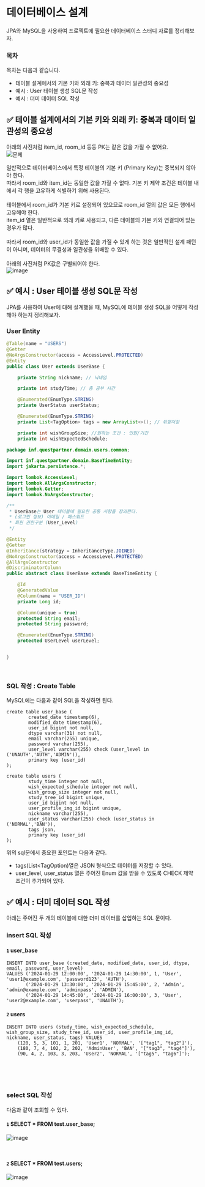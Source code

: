 # 데이터베이스 설계
JPA와 MySQL을 사용하여 프로젝트에 필요한 데이터베이스 스터디 자료를 정리해보자. <br>

### 목차
목차는 다음과 같습니다.
+ 테이블 설계에서의 기본 키와 외래 키: 중복과 데이터 일관성의 중요성
+ 예시 : User 테이블 생성 SQL문 작성
+ 예시 : 더미 데이터 SQL 작성

## ✅ 테이블 설계에서의 기본 키와 외래 키: 중복과 데이터 일관성의 중요성

아래의 사진처럼 item_id, room_id 등등 PK는 같은 값을 가질 수 없어요. <br>
![문제](https://github.com/StudyHunter/Backend/assets/57389368/9d8a89aa-fd7b-455b-a64c-a666205a8a61)

일반적으로 데이터베이스에서 특정 테이블의 기본 키 (Primary Key)는 중복되지 않아야 한다.  <br>
따라서 room_id와 item_id는 동일한 값을 가질 수 없다. 기본 키 제약 조건은 테이블 내에서 각 행을 고유하게 식별하기 위해 사용된다. <br><br>
테이블에서 room_id가 기본 키로 설정되어 있으므로 room_id 열의 값은 모든 행에서 고유해야 한다. <br>
item_id 열은 일반적으로 외래 키로 사용되고, 다른 테이블의 기본 키와 연결되어 있는 경우가 많다. <br> <br>
따라서 room_id와 user_id가 동일한 값을 가질 수 있게 하는 것은 일반적인 설계 패턴이 아니며, 데이터의 무결성과 일관성을 위배할 수 있다. <br><br>
아래의 사진처럼 PK값은 구별되어야 한다. <br>
![image](https://github.com/StudyHunter/Backend/assets/57389368/38252155-b8b7-4d32-8b28-a5514ea10b62)

## ✅ 예시 : User 테이블 생성 SQL문 작성
JPA를 사용하여 User에 대해 설계했을 때, MySQL에 테이블 생성 SQL을 어떻게 작성해야 하는지 정리해보자. <br>

### User Entity
```java
@Table(name = "USERS")
@Getter
@NoArgsConstructor(access = AccessLevel.PROTECTED)
@Entity
public class User extends UserBase {

    private String nickname; // 닉네임

    private int studyTime; // 총 공부 시간

    @Enumerated(EnumType.STRING)
    private UserStatus userStatus;

    @Enumerated(EnumType.STRING)
    private List<TagOption> tags = new ArrayList<>(); // 취향저장

    private int wishGroupSize; //원하는 조건 : 인원/기간
    private int wishExpectedSchedule;
```

```java
package inf.questpartner.domain.users.common;

import inf.questpartner.domain.BaseTimeEntity;
import jakarta.persistence.*;

import lombok.AccessLevel;
import lombok.AllArgsConstructor;
import lombok.Getter;
import lombok.NoArgsConstructor;

/**
 * UserBase는 User 테이블에 필요한 공통 사항을 정의한다.
 * (로그인 정보) 이메일 / 패스워드
 * 회원 권한구분 (User_Level)
 */

@Entity
@Getter
@Inheritance(strategy = InheritanceType.JOINED)
@NoArgsConstructor(access = AccessLevel.PROTECTED)
@AllArgsConstructor
@DiscriminatorColumn
public abstract class UserBase extends BaseTimeEntity {

    @Id
    @GeneratedValue
    @Column(name = "USER_ID")
    private Long id;

    @Column(unique = true)
    protected String email;
    protected String password;

    @Enumerated(EnumType.STRING)
    protected UserLevel userLevel;


}
```

<br>

### SQL 작성 : Create Table
MySQL에는 다음과 같이 SQL을 작성하면 된다. <br>
```
create table user_base (
        created_date timestamp(6),
        modified_date timestamp(6),
        user_id bigint not null,
        dtype varchar(31) not null,
        email varchar(255) unique,
        password varchar(255),
        user_level varchar(255) check (user_level in ('UNAUTH','AUTH','ADMIN')),
        primary key (user_id)
);

create table users (
        study_time integer not null,
        wish_expected_schedule integer not null,
        wish_group_size integer not null,
        study_tree_id bigint unique,
        user_id bigint not null,
        user_profile_img_id bigint unique,
        nickname varchar(255),
        user_status varchar(255) check (user_status in ('NORMAL','BAN')),
        tags json, 
        primary key (user_id)
);
```

위의 sql문에서 중요한 포인트는 다음과 같다. <br>
+ tags(List<TagOption)열은 JSON 형식으로 데이터를 저장할 수 있다.
+ user_level, user_status 열은 주어진 Enum 값을 받을 수 있도록 CHECK 제약 조건이 추가되어 있다.

  
##  ✅ 예시 : 더미 데이터 SQL 작성
아래는 주어진 두 개의 테이블에 대한 더미 데이터를 삽입하는 SQL 문이다. <br>

### insert SQL 작성
#### `1` user_base
```
INSERT INTO user_base (created_date, modified_date, user_id, dtype, email, password, user_level)
VALUES ('2024-01-29 12:00:00', '2024-01-29 14:30:00', 1, 'User', 'user1@example.com', 'password123', 'AUTH'),
       ('2024-01-29 13:30:00', '2024-01-29 15:45:00', 2, 'Admin', 'admin@example.com', 'adminpass', 'ADMIN'),
       ('2024-01-29 14:45:00', '2024-01-29 16:00:00', 3, 'User', 'user2@example.com', 'userpass', 'UNAUTH');
```

#### `2` users
```
INSERT INTO users (study_time, wish_expected_schedule, wish_group_size, study_tree_id, user_id, user_profile_img_id, nickname, user_status, tags) VALUES
    (120, 5, 3, 101, 1, 201, 'User1', 'NORMAL', '["tag1", "tag2"]'),
    (180, 7, 4, 102, 2, 202, 'AdminUser', 'BAN', '["tag3", "tag4"]'),
    (90, 4, 2, 103, 3, 203, 'User2', 'NORMAL', '["tag5", "tag6"]');
```

<br><br><br>

### select SQL 작성
다음과 같이 조회할 수 있다. <br>

#### `1` SELECT * FROM test.user_base;
![image](https://github.com/StudyHunter/Backend/assets/57389368/56645ed6-b79f-4a74-a9e2-117329f9eda2)

<br>

#### `2` SELECT * FROM test.users;
![image](https://github.com/StudyHunter/Backend/assets/57389368/73deb1aa-6316-41d8-bfe4-b418bf661912)


